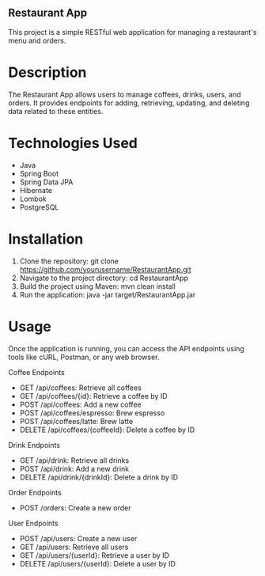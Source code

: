 ## Restaurant App

This project is a simple RESTful web application for managing a restaurant's menu and orders.


# Description

The Restaurant App allows users to manage coffees, drinks, users, and orders. It provides endpoints for adding, retrieving, updating, and deleting data related to these entities.

# Technologies Used
* Java
* Spring Boot
* Spring Data JPA
* Hibernate
* Lombok
* PostgreSQL

# Installation
1. Clone the repository:
git clone https://github.com/yourusername/RestaurantApp.git 
2. Navigate to the project directory:
cd RestaurantApp 
3. Build the project using Maven:
mvn clean install 
4. Run the application:
java -jar target/RestaurantApp.jar 

# Usage

Once the application is running, you can access the API endpoints using tools like cURL, Postman, or any web browser.

Coffee Endpoints

* GET /api/coffees: Retrieve all coffees
* GET /api/coffees/{id}: Retrieve a coffee by ID
* POST /api/coffees: Add a new coffee
* POST /api/coffees/espresso: Brew espresso
* POST /api/coffees/latte: Brew latte
* DELETE /api/coffees/{coffeeId}: Delete a coffee by ID

Drink Endpoints
* GET /api/drink: Retrieve all drinks
* POST /api/drink: Add a new drink
* DELETE /api/drink/{drinkId}: Delete a drink by ID

Order Endpoints
* POST /orders: Create a new order

User Endpoints
* POST /api/users: Create a new user
* GET /api/users: Retrieve all users
* GET /api/users/{userId}: Retrieve a user by ID
* DELETE /api/users/{userId}: Delete a user by ID

